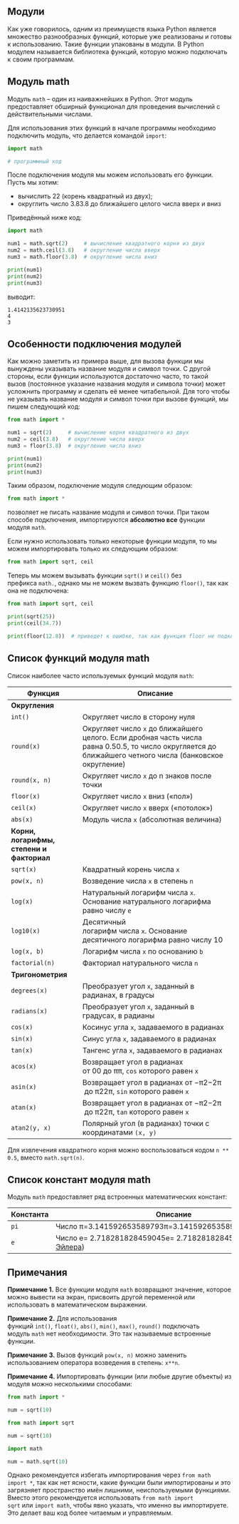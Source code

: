 ## Модули

Как уже говорилось, одним из преимуществ языка Python является множество разнообразных функций, которые уже реализованы и готовы к использованию. Такие функции упакованы в модули. В Python модулем называется библиотека функций, которую можно подключать к своим программам.

## Модуль math

Модуль `math` – один из наиважнейших в Python. Этот модуль предоставляет обширный функционал для проведения вычислений с действительными числами.

Для использования этих функций в начале программы необходимо подключить модуль, что делается командой `import`:

```python
import math

# программный код
```

После подключения модуля мы можем использовать его функции. Пусть мы хотим:

- вычислить 22​ (корень квадратный из двух);
- округлить число 3.83.8 до ближайшего целого числа вверх и вниз

Приведённый ниже код:

```python
import math

num1 = math.sqrt(2)     # вычисление квадратного корня из двух
num2 = math.ceil(3.8)   # округление числа вверх
num3 = math.floor(3.8)  # округление числа вниз

print(num1)
print(num2)
print(num3)
```

выводит:

```no-highlight
1.4142135623730951
4
3
```

## Особенности подключения модулей

Как можно заметить из примера выше, для вызова функции мы вынуждены указывать название модуля и символ точки. С другой стороны, если функции используются достаточно часто, то такой вызов (постоянное указание названия модуля и символа точки) может усложнить программу и сделать её менее читабельной. Для того чтобы не указывать название модуля и символ точки при вызове функций, мы пишем следующий код:

```python
from math import *

num1 = sqrt(2)     # вычисление корня квадратного из двух
num2 = ceil(3.8)   # округление числа вверх
num3 = floor(3.8)  # округление числа вниз

print(num1)
print(num2)
print(num3)
```

Таким образом, подключение модуля следующим образом:

```python
from math import *
```

позволяет не писать название модуля и символ точки. При таком способе подключения, импортируются **абсолютно все** функции модуля `math`.

Если нужно использовать только некоторые функции модуля, то мы можем импортировать только их следующим образом:

```python
from math import sqrt, ceil
```

Теперь мы можем вызывать функции `sqrt()` и `ceil()` без префикса `math.`, однако мы не можем вызвать функцию `floor()`, так как она не подключена:

```python
from math import sqrt, ceil

print(sqrt(25))
print(ceil(34.7))

print(floor(12.8))  # приведет к ошибке, так как функция floor не подключена
```

## Список функций модуля math

Список наиболее часто используемых функций модуля `math`:

|Функция|Описание|
|---|---|
|**Округления**|
|`int()`|Округляет число в сторону нуля|
|`round(x)`|Округляет число `x` до ближайшего целого. Если дробная часть числа равна 0.50.5, то число округляется до ближайшего четного числа (банковское округление)|
|`round(x, n)`|Округляет число `x` до n знаков после точки|
|`floor(x)`|Округляет число `x` вниз («пол»)|
|`ceil(x)`|Округляет число `x` вверх («потолок»)|
|`abs(x)`|Модуль числа `x` (абсолютная величина)|
|**Корни, логарифмы, степени и факториал**|
|`sqrt(x)`|Квадратный корень числа `x`|
|`pow(x, n)`|Возведение числа `x` в степень `n`|
|`log(x)`|Натуральный логарифм числа `x`. Основание натурального логарифма равно числу `e`|
|`log10(x)`|Десятичный логарифм числа `x`. Основание десятичного логарифма равно числу 10|
|`log(x, b)`|Логарифм числа `x` по основанию `b`|
|`factorial(n)`|Факториал натурального числа `n`|
|**Тригонометрия**|
|`degrees(x)`|Преобразует угол `x`, заданный в радианах, в градусы|
|`radians(x)`|Преобразует угол `x`, заданный в градусах, в радианы|
|`cos(x)`|Косинус угла `x`, задаваемого в радианах|
|`sin(x)`|Синус угла `x`, задаваемого в радианах|
|`tan(x)`|Тангенс угла `x`, задаваемого в радианах|
|`acos(x)`|Возвращает угол в радианах от 00 до ππ, `cos` которого равен `x`|
|`asin(x)`|Возвращает угол в радианах от −π2−2π​ до π22π​, `sin` которого равен `x`|
|`atan(x)`|Возвращает угол в радианах от −π2−2π​ до π22π​, `tan` которого равен `x`|
|`atan2(y, x)`|Полярный угол (в радианах) точки с координатами `(x, y)`|

Для извлечения квадратного корня можно воспользоваться кодом `n ** 0.5`, вместо `math.sqrt(n)`.

## Список констант модуля math

Модуль `math` предоставляет ряд встроенных математических констант:

|Константа|Описание|
|---|---|
|`pi`|Число π=3.141592653589793π=3.141592653589793|
|`e`|Число e= 2.718281828459045e= 2.718281828459045 ([константа Эйлера](http://concepture.club/post/nauka/vse-chto-nuzhno-znat-o-konstante-e))|

## Примечания

**Примечание 1.** Все функции модуля `math` возвращают значение, которое можно вывести на экран, присвоить другой переменной или использовать в математическом выражении.

**Примечание 2.** Для использования функций `int()`, `float()`, `abs()`, `min()`, `max()`, `round()` подключать модуль `math` нет необходимости. Это так называемые встроенные функции.

**Примечание 3.** Вызов функций `pow(x, n)` можно заменить использованием оператора возведения в степень: `x**n`.

**Примечание 4.** Импортировать функции (или любые другие объекты) из модуля можно несколькими способами:

```python
from math import *

num = sqrt(10)
```

```python
from math import sqrt

num = sqrt(10)
```

```python
import math

num = math.sqrt(10)
```

Однако рекомендуется избегать импортирования через `from math import *`, так как нет ясности, какие функции были импортированы и это загрязняет пространство имён лишними, неиспользуемыми функциями. Вместо этого рекомендуется использовать `from math import sqrt` или `import math`, чтобы явно указать, что именно вы импортируете. Это делает ваш код более читаемым и управляемым.
